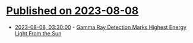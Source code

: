 # [Published on 2023-08-08](index.md)

* [2023-08-08, 03:30:00](https://science.slashdot.org/story/23/08/07/2151259/gamma-ray-detection-marks-highest-energy-light-from-the-sun?utm_source=rss1.0mainlinkanon&utm_medium=feed) - [Gamma Ray Detection Marks Highest Energy Light From the Sun](https://science.slashdot.org/story/23/08/07/2151259/gamma-ray-detection-marks-highest-energy-light-from-the-sun?utm_source=rss1.0mainlinkanon&utm_medium=feed)
